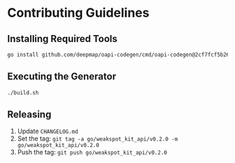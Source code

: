 # Contributing Guidelines

## Installing Required Tools

```sh
go install github.com/deepmap/oapi-codegen/cmd/oapi-codegen@2cf7fcf5b26d1a4362e7c300bd65c20f4f6c4298
```

## Executing the Generator

```sh
./build.sh
```

## Releasing

 1. Update `CHANGELOG.md`
 2. Set the tag: `git tag -a go/weakspot_kit_api/v0.2.0 -m go/weakspot_kit_api/v0.2.0`
 3. Push the tag: `git push go/weakspot_kit_api/v0.2.0`